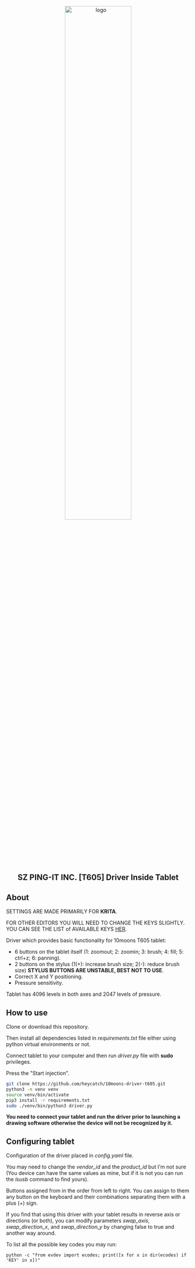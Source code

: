 <div align="center">
  <picture><img alt="logo" width="60%" height="60%" src="https://raw.githubusercontent.com/heycatch/10moons-driver/refs/heads/master/docs/T605.png"></picture>
  <h2>SZ PING-IT INC. [T605] Driver Inside Tablet</h2>
</div>

## About
SETTINGS ARE MADE PRIMARILY FOR **KRITA**.

FOR OTHER EDITORS YOU WILL NEED TO CHANGE THE KEYS SLIGHTLY.
YOU CAN SEE THE LIST of AVAILABLE KEYS [HER](https://github.com/heycatch/10moons-driver-t605/blob/master/docs/input-event-codes.h).

Driver which provides basic functionality for 10moons T605 tablet:
* 6 buttons on the tablet itself (1: zoomout; 2: zoomin; 3: brush; 4: fill; 5: ctrl+z; 6: panning).
* 2 buttons on the stylus (1(+): increase brush size; 2(-): reduce brush size) **STYLUS BUTTONS ARE UNSTABLE, BEST NOT TO USE**.
* Correct X and Y positioning.
* Pressure sensitivity.

Tablet has 4096 levels in both axes and 2047 levels of pressure.

## How to use
Clone or download this repository.

Then install all dependencies listed in _requirements.txt_ file either using python virtual environments or not.

Connect tablet to your computer and then run _driver.py_ file with **sudo** privileges.

Press the "Start injection".
```bash
git clone https://github.com/heycatch/10moons-driver-t605.git
python3 -m venv venv
source venv/bin/activate
pip3 install -r requirements.txt
sudo ./venv/bin/python3 driver.py
```

**You need to connect your tablet and run the driver prior to launching a drawing software otherwise the device will not be recognized by it.**

## Configuring tablet
Configuration of the driver placed in _config.yaml_ file.

You may need to change the *vendor_id* and the *product_id* but I'm not sure (You device can have the same values as mine, but if it is not you can run the *lsusb* command to find yours).

Buttons assigned from in the order from left to right. You can assign to them any button on the keyboard and their combinations separating them with a plus (+) sign.

If you find that using this driver with your tablet results in reverse axis or directions (or both), you can modify parameters *swap_axis*, *swap_direction_x*, and *swap_direction_y* by changing false to true and another way around.

To list all the possible key codes you may run:
```
python -c "from evdev import ecodes; print([x for x in dir(ecodes) if 'KEY' in x])"
```

